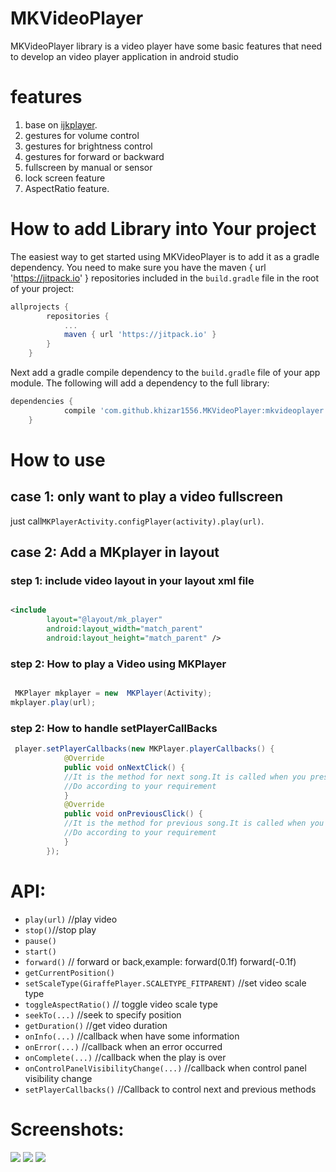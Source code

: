 # MKVideoPlayer
MKVideoPlayer library is a video player have some basic features that need to develop an video player application in android studio




# features
1. base on [ijkplayer](https://github.com/Bilibili/ijkplayer).
2. gestures for volume control
3. gestures for brightness control
4. gestures for forward or backward
5. fullscreen by manual or sensor
6. lock screen feature
7. AspectRatio feature.

# How to add Library into Your project

The easiest way to get started using MKVideoPlayer is to add it as a gradle
dependency. You need to make sure you have the maven { url 'https://jitpack.io' } repositories
included in the `build.gradle` file in the root of your project:

```gradle
allprojects {
		repositories {
			...
			maven { url 'https://jitpack.io' }
		}
	}
```

Next add a gradle compile dependency to the `build.gradle` file of your app
module. The following will add a dependency to the full library:

```gradle
dependencies {
	        compile 'com.github.khizar1556.MKVideoPlayer:mkvideoplayer:0.1.0'
	}
```
# How to use 
## case 1: only want to play a video fullscreen
just call`MKPlayerActivity.configPlayer(activity).play(url)`.

## case 2: Add a MKplayer in layout
### step 1: include video layout in your layout xml file
``` xml

<include
        layout="@layout/mk_player"
        android:layout_width="match_parent"
        android:layout_height="match_parent" />


```
### step 2: How to play a Video using MKPlayer
``` java

 MKPlayer mkplayer = new  MKPlayer(Activity);
mkplayer.play(url);
```
### step 2: How to handle setPlayerCallBacks
``` java
 player.setPlayerCallbacks(new MKPlayer.playerCallbacks() {
            @Override
            public void onNextClick() {
            //It is the method for next song.It is called when you pressed the next icon
            //Do according to your requirement
            }
            @Override
            public void onPreviousClick() {
            //It is the method for previous song.It is called when you pressed the previous icon
            //Do according to your requirement
            }
        });
```
# API:
* `play(url)` //play video
* `stop()`//stop play
* `pause()`
* `start()` 
* `forward()` // forward or back,example: forward(0.1f) forward(-0.1f)
* `getCurrentPosition()` 
* `setScaleType(GiraffePlayer.SCALETYPE_FITPARENT)` //set video scale type
* `toggleAspectRatio()` // toggle video scale type
* `seekTo(...)` //seek to specify position
* `getDuration()` //get video duration
* `onInfo(...)` //callback when have some information
* `onError(...)`  //callback when an error occurred
* `onComplete(...)` //callback when the play is over
* `onControlPanelVisibilityChange(...)` //callback when control panel visibility change
* `setPlayerCallbacks()` //Callback to control next and previous methods

# Screenshots:

![](https://raw.githubusercontent.com/khizar1556/MKVideoPlayer/master/screenshots/Screenshot_2017-10-06-18-27-04.png)
![](https://github.com/khizar1556/MKVideoPlayer/blob/master/screenshots/Screenshot_2017-10-06-18-28-12.png)
![](https://github.com/khizar1556/MKVideoPlayer/blob/master/screenshots/Screenshot_2017-10-06-18-32-34.png) 
